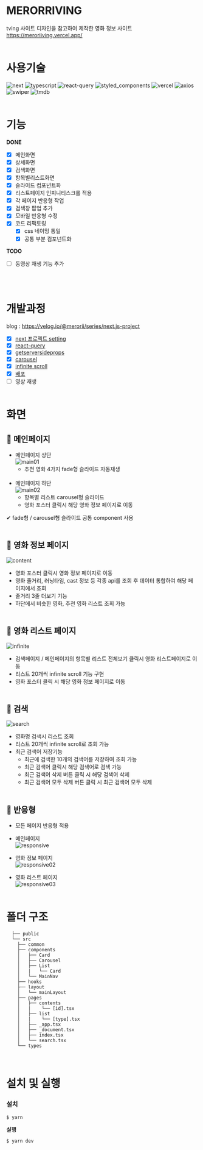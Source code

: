 # **MERORRIVING**

tving 사이트 디자인을 참고하여 제작한 영화 정보 사이트  
https://meroriiving.vercel.app/
<br/><br/>

# **사용기술**

![next](https://img.shields.io/badge/next.js-eee?style=flat-square&logo=next.js&logoColor=000)
![typescript](https://img.shields.io/badge/typescript-eee?style=flat-square&logo=typescript)
![react-query](https://img.shields.io/badge/react_query-eee?style=flat-square&logo=react-query)
![styled_components](https://img.shields.io/badge/styled_components-eee?style=flat-square&logo=styled-components)
![vercel](https://img.shields.io/badge/vercel-eee?style=flat-square&logo=vercel&logoColor=000)
![axios](https://img.shields.io/badge/axios-eee?style=flat-square)
![swiper](https://img.shields.io/badge/swiper-eee?style=flat-square)
![tmdb](https://img.shields.io/badge/TMDB_api-eee?style=flat-square)
<br/><br/>

# **기능**

**DONE**

- [x] 메인화면
- [x] 상세화면
- [x] 검색화면
- [x] 항목별리스트화면
- [x] 슬라이드 컴포넌트화
- [x] 리스트페이지 인피니티스크롤 적용
- [x] 각 페이지 반응형 작업
- [x] 검색창 팝업 추가
- [x] 모바일 반응형 수정
- [x] 코드 리팩토링
  - [x] css 네이밍 통일
  - [x] 공통 부분 컴포넌트화

**TODO**

- [ ] 동영상 재생 기능 추가

<br/><br/>

# **개발과정**

blog : https://velog.io/@merorii/series/next.js-project

- [x] [next 프로젝트 setting](https://velog.io/@merorii/Next.js-%ED%94%84%EB%A1%9C%EC%A0%9D%ED%8A%B8-%EC%84%B8%ED%8C%85)
- [x] [react-query](https://velog.io/@merorii/Next.js-%ED%94%84%EB%A1%9C%EC%A0%9D%ED%8A%B8-Open-API)
- [x] [getserversideprops](https://velog.io/@merorii/Next.js-%ED%94%84%EB%A1%9C%EC%A0%9D%ED%8A%B8-getServersideProps)
- [x] [carousel](https://velog.io/@merorii/Next.js-%ED%94%84%EB%A1%9C%EC%A0%9D%ED%8A%B8-carousel-%EA%B5%AC%ED%98%84%ED%95%98%EA%B8%B0-react-slick)
- [x] [infinite scroll](https://velog.io/@merorii/Next.js-%ED%94%84%EB%A1%9C%EC%A0%9D%ED%8A%B8-infinite-scroll-%EA%B5%AC%ED%98%84%ED%95%98%EA%B8%B0)
- [x] [배포](https://velog.io/@merorii/Next.js-%ED%94%84%EB%A1%9C%EC%A0%9D%ED%8A%B8-%EB%B0%B0%ED%8F%ACgh-pages-netlify-vercel)
- [ ] 영상 재생
      <br/><br/>

# **화면**

## **🎈 메인페이지**

- 메인페이지 상단  
  <img src="./public/readme/main.gif" alt="main01"/>
  - 추천 영화 4가지 fade형 슬라이드 자동재생  
    <br/>
- 메인페이지 하단  
  <img src="./public/readme/main02.gif" alt="main02"/>
  - 항목별 리스트 carousel형 슬라이드
  - 영화 포스터 클릭시 해당 영화 정보 페이지로 이동
    <br/>

✔ fade형 / carousel형 슬라이드 공통 component 사용
<br/><br/>

## **🎈 영화 정보 페이지**

<img src="./public/readme/content.gif" alt="content"/>

- 영화 포스터 클릭시 영화 정보 페이지로 이동
- 영화 줄거리, 러닝타임, cast 정보 등 각종 api를 조회 후 데이터 통합하여 해당 페이지에서 조회
- 줄거리 3줄 더보기 기능
- 하단에서 비슷한 영화, 추천 영화 리스트 조회 가능
  <br/><br/>

## **🎈 영화 리스트 페이지**

<img src="./public/readme/infinite.gif" alt="infinite"/>

- 검색페이지 / 메인페이지의 항목별 리스트 전체보기 클릭시 영화 리스트페이지로 이동
- 리스트 20개씩 infinite scroll 기능 구현
- 영화 포스터 클릭 시 해당 영화 정보 페이지로 이동
  <br/><br/>

## **🎈 검색**

<img src="./public/readme/search.gif" alt="search"/>

- 영화명 검색시 리스트 조회
- 리스트 20개씩 infinite scroll로 조회 가능
- 최근 검색어 저장기능
  - 최근에 검색한 10개의 검색어를 저장하여 조회 가능
  - 최근 검색어 클릭시 해당 검색어로 검색 가능
  - 최근 검색어 삭제 버튼 클릭 시 해당 검색어 삭제
  - 최근 검색어 모두 삭제 버튼 클릭 시 최근 검색어 모두 삭제
    <br/><br/>

## **🎈 반응형**

- 모든 페이지 반응형 적용
- 메인페이지  
  <img src="./public/readme/responsive.gif" alt="responsive"/>

- 영화 정보 페이지  
  <img src="./public/readme/responsive02.gif" alt="responsive02"/>

- 영화 리스트 페이지  
  <img src="./public/readme/responsive03.gif" alt="responsive03"/>
  <br/><br/>

# **폴더 구조**

```
  ├── public
  └── src
    ├── common
    ├── components
    │   ├── Card
    │   ├── Carousel
    │   ├── List
    │   |   └── Card
    │   └── MainNav
    ├── hooks
    ├── layout
    │   └── mainLayout
    ├── pages
    │   ├── contents
    │   |    └── [id].tsx
    │   ├── list
    │   |    └── [type].tsx
    │   ├── _app.tsx
    │   ├── _document.tsx
    │   ├── index.tsx
    │   └── search.tsx
    └── types

```

<br/>

# **설치 및 실행**

### **설치**

```
$ yarn
```

**실행**

```
$ yarn dev
```
